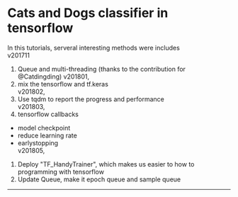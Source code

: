 # Cats and Dogs classifier in tensorflow
In this tutorials, serveral interesting methods were includes <br>
<update and patch note>
v201711 <br>
  1. Queue and multi-threading (thanks to the contribution for @Catdingding)
v201801, <br>
  1. mix the tensorflow and tf.keras <br>
v201802, <br>
  1. Use tqdm to report the progress and performance <br>
v201803, <br>
 1. tensorflow callbacks
  * model checkpoint  
  * reduce learning rate  
  * earlystopping  
v201805, <br>
  1. Deploy "TF_HandyTrainer", which makes us easier to how to programming with tensorflow <br>
  2. Update Queue, make it epoch queue and sample queue <br>

---
